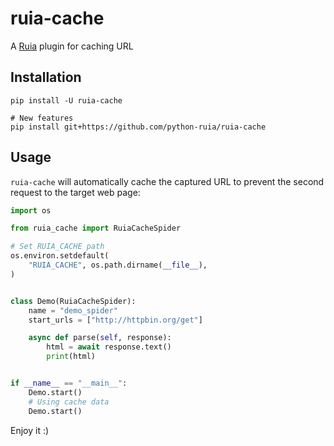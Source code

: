 # ruia-cache

A [Ruia](https://github.com/howie6879/ruia) plugin for caching URL

## Installation

```shell script
pip install -U ruia-cache

# New features
pip install git+https://github.com/python-ruia/ruia-cache
```

## Usage

`ruia-cache` will automatically cache the captured URL to prevent the second request to the target web page:

```python
import os

from ruia_cache import RuiaCacheSpider

# Set RUIA_CACHE path
os.environ.setdefault(
    "RUIA_CACHE", os.path.dirname(__file__),
)


class Demo(RuiaCacheSpider):
    name = "demo_spider"
    start_urls = ["http://httpbin.org/get"]

    async def parse(self, response):
        html = await response.text()
        print(html)


if __name__ == "__main__":
    Demo.start()
    # Using cache data
    Demo.start()
```

Enjoy it :)